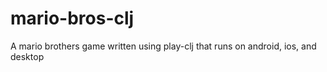 mario-bros-clj
==============

A mario brothers game written using play-clj that runs on android, ios, and desktop
